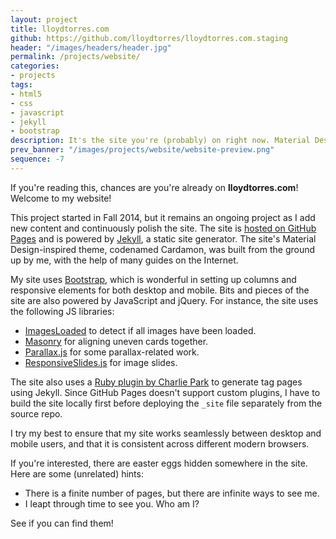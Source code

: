```yaml
---
layout: project
title: lloydtorres.com
github: https://github.com/lloydtorres/lloydtorres.com.staging
header: "/images/headers/header.jpg"
permalink: /projects/website/
categories:
- projects
tags:
- html5
- css
- javascript
- jekyll
- bootstrap
description: It's the site you're (probably) on right now. Material Design-inspired theme built from scratch with the help of Bootstrap.
prev_banner: "/images/projects/website/website-preview.png"
sequence: -7
---
```


<p>If you're reading this, chances are you're already on <strong>lloydtorres.com</strong>! Welcome to my website!</p>

<p>This project started in Fall 2014, but it remains an ongoing project as I add new content and continuously polish the site. The site is <a href="https://github.com/lloydtorres/lloydtorres.com.staging">hosted on GitHub Pages</a> and is powered by <a href="http://jekyllrb.com/">Jekyll</a>, a static site generator. The site's Material Design-inspired theme, codenamed Cardamon, was built from the ground up by me, with the help of many guides on the Internet.</p>

<p>My site uses <a href="http://getbootstrap.com/">Bootstrap</a>, which is wonderful in setting up columns and responsive elements for both desktop and mobile. Bits and pieces of the site are also powered by JavaScript and jQuery. For instance, the site uses the following JS libraries:</p>

<ul>
    <li><a href="http://imagesloaded.desandro.com/">ImagesLoaded</a> to detect if all images have been loaded.</li>
    <li><a href="http://masonry.desandro.com/">Masonry</a> for aligning uneven cards together.</li>
    <li><a href="http://pixelcog.github.io/parallax.js/">Parallax.js</a> for some parallax-related work.</li>
    <li><a href="http://responsiveslides.com/">ResponsiveSlides.js</a> for image slides.</li>
</ul>

<p>The site also uses a <a href="http://charliepark.org/tags-in-jekyll/">Ruby plugin by Charlie Park</a> to generate tag pages using Jekyll. Since GitHub Pages doesn't support custom plugins, I have to build the site locally first before deploying the <code>_site</code> file separately from the source repo.</p>

<p>I try my best to ensure that my site works seamlessly between desktop and mobile users, and that it is consistent across different modern browsers.</p>

<p>If you're interested, there are easter eggs hidden somewhere in the site. Here are some (unrelated) hints:</p>

<ul>
    <li>There is a finite number of pages, but there are infinite ways to see me.</li>
    <li>I leapt through time to see you. Who am I?</li>
</ul>

<p>See if you can find them!</p>
